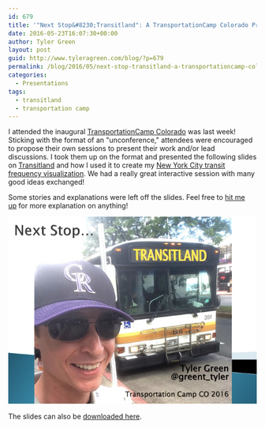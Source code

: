 ```yaml
---
id: 679
title: '"Next Stop&#8230;Transitland": A TransportationCamp Colorado Presentation'
date: 2016-05-23T16:07:30+00:00
author: Tyler Green
layout: post
guid: http://www.tyleragreen.com/blog/?p=679
permalink: /blog/2016/05/next-stop-transitland-a-transportationcamp-colorado-presentation/
categories:
  - Presentations
tags:
  - transitland
  - transportation camp
---
```

I attended the inaugural <a href="http://transportationcamp.org/events/colorado-2016/" target="_blank">TransportationCamp Colorado</a> was last week! Sticking with the format of an "unconference," attendees were encouraged to propose their own sessions to present their work and/or lead discussions. I took them up on the format and presented the following slides on <a href="https://transit.land/" target="_blank">Transitland</a> and how I used it to create my <a href="/maps/new_york/" target="_blank">New York City transit frequency visualization</a>. We had a really great interactive session with many good ideas exchanged!

Some stories and explanations were left off the slides. Feel free to <a href="/#connect" target="_blank">hit me up</a> for more explanation on anything!

<div style="text-align:center">
  <a href="/assets/pdf/Transitland_TylerGreen.pdf" target="_blank">
    <img src="/assets/img/2016-05-23/deck_cover.png" />
  </a>
</div>

The slides can also be <a href="/assets/pdf/Transitland_TylerGreen.pdf" target="_blank">downloaded here</a>.
